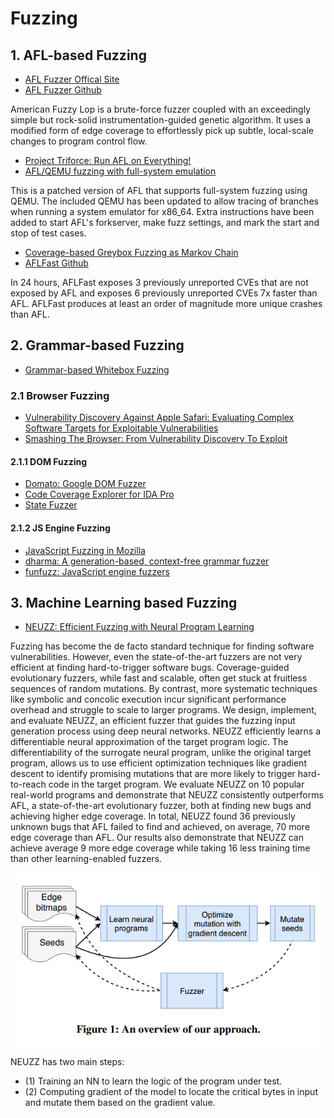 # Fuzzing

## 1. AFL-based Fuzzing

- [AFL Fuzzer Offical Site](http://lcamtuf.coredump.cx/afl/)
- [AFL Fuzzer Github](https://github.com/mirrorer/afl)

American Fuzzy Lop is a brute-force fuzzer coupled with an exceedingly simple but rock-solid instrumentation-guided genetic algorithm. It uses a modified form of edge coverage to effortlessly pick up subtle, local-scale changes to program control flow.

- [Project Triforce: Run AFL on Everything!](https://www.nccgroup.trust/us/about-us/newsroom-and-events/blog/2016/june/project-triforce-run-afl-on-everything/)
- [AFL/QEMU fuzzing with full-system emulation](https://github.com/nccgroup/TriforceAFL)

This is a patched version of AFL that supports full-system fuzzing using QEMU. The included QEMU has been updated to allow tracing of branches when running a system emulator for x86_64. Extra instructions have been added to start AFL's forkserver, make fuzz settings, and mark the start and stop of test cases.

- [Coverage-based Greybox Fuzzing as Markov Chain](https://www.comp.nus.edu.sg/~mboehme/paper/CCS16.pdf)
- [AFLFast Github](https://github.com/mboehme/aflfast)

In 24 hours, AFLFast exposes 3 previously unreported CVEs that are not exposed by AFL and exposes 6 previously unreported CVEs 7x faster than AFL. AFLFast produces at least an order of magnitude more unique crashes than AFL.

## 2. Grammar-based Fuzzing

- [Grammar-based Whitebox Fuzzing](http://moflow.org/ref/Grammar-based%20Whitebox%20Fuzzing.pdf)

### 2.1 Browser Fuzzing

- [Vulnerability Discovery Against Apple Safari: Evaluating Complex Software Targets for Exploitable Vulnerabilities](http://blog.ret2.io/2018/06/13/pwn2own-2018-vulnerability-discovery/)
- [Smashing	The	Browser: From Vulnerability Discovery To Exploit](https://hitcon.org/2014/downloads/P1_06_Chen%20Zhang%20-%20Smashing%20The%20Browser%20-%20From%20Vulnerability%20Discovery%20To%20Exploit.pdf)

#### 2.1.1 DOM Fuzzing

- [Domato: Google DOM Fuzzer](https://github.com/google/domato)
- [Code Coverage Explorer for IDA Pro](https://github.com/gaasedelen/lighthouse)
- [State Fuzzer](https://github.com/demi6od/ChromeFuzzer)

#### 2.1.2 JS Engine Fuzzing

- [JavaScript Fuzzing in Mozilla](https://nth10sd.github.io/js-fuzzing-in-mozilla/?full#cover)
- [dharma: A generation-based, context-free grammar fuzzer](https://github.com/MozillaSecurity/dharma)
- [funfuzz: JavaScript engine fuzzers](https://github.com/MozillaSecurity/funfuzz)

## 3. Machine Learning based Fuzzing

- [NEUZZ: Efficient Fuzzing with Neural Program Learning](https://arxiv.org/abs/1807.05620)

Fuzzing has become the de facto standard technique for finding software vulnerabilities. However, even the state-of-the-art fuzzers are not very efficient at finding hard-to-trigger software bugs. Coverage-guided evolutionary fuzzers, while fast and scalable, often get stuck at fruitless sequences of random mutations. By contrast, more systematic techniques like symbolic and concolic execution incur significant performance overhead and struggle to scale to larger programs. 
We design, implement, and evaluate NEUZZ, an efficient fuzzer that guides the fuzzing input generation process using deep neural networks. NEUZZ efficiently learns a differentiable neural approximation of the target program logic. The differentiability of the surrogate neural program, unlike the original target program, allows us to use efficient optimization techniques like gradient descent to identify promising mutations that are more likely to trigger hard-to-reach code in the target program. 
We evaluate NEUZZ on 10 popular real-world programs and demonstrate that NEUZZ consistently outperforms AFL, a state-of-the-art evolutionary fuzzer, both at finding new bugs and achieving higher edge coverage. In total, NEUZZ found 36 previously unknown bugs that AFL failed to find and achieved, on average, 70 more edge coverage than AFL. Our results also demonstrate that NEUZZ can achieve average 9 more edge coverage while taking 16 less training time than other learning-enabled fuzzers.

![neuzz_overview](neuzz_overview.png)

NEUZZ has two main steps: 
- (1) Training an NN to learn the logic of the program under test.
- (2) Computing gradient of the model to locate the critical bytes in input and mutate them based on the gradient value.
